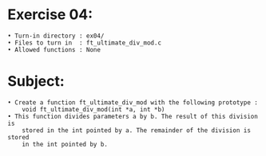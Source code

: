 # Exercise 04:
	• Turn-in directory : ex04/
	• Files to turn in  : ft_ultimate_div_mod.c
	• Allowed functions : None
# Subject:
	• Create a function ft_ultimate_div_mod with the following prototype :
		void ft_ultimate_div_mod(int *a, int *b)
	• This function divides parameters a by b. The result of this division is
		stored in the int pointed by a. The remainder of the division is stored
		in the int pointed by b.
